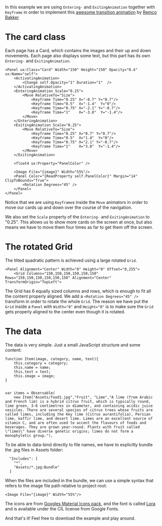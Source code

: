 In this example we are using `Entering-` and `ExitingAnimation` together with `Keyframe` in order to implement this [awesome transition animation](https://dribbble.com/shots/2575761-Webshop-UI-UX-experiments) by [Remco Bakker](https://dribbble.com/remcobakker)

# The card class

Each page has a Card, which contains the images and their up and down movements. Each page also displays some text, but this part has its own `Entering-` and `ExitingAnimation`.


<!-- snippet-begin:code/MainView.ux:CardClass -->

```
<Panel ux:Class="Card" Width="150" Height="150" Opacity="0.4" ux:Name="self">
    <ActivatingAnimation>
        <Change self.Opacity="1" Duration="1"  />
    </ActivatingAnimation>
    <EnteringAnimation Scale="0.25">
        <Move RelativeTo="Size">
            <Keyframe Time="0.25" X="-0.7" Y="0.7"/>
            <Keyframe Time="0.5"  X="-1.4"  Y="0"/>
            <Keyframe Time="0.75" X="-2.1" Y="-0.7"/>
            <Keyframe Time="1"    X="-3.8"  Y="-1.4"/>
        </Move>
    </EnteringAnimation>
    <ExitingAnimation Scale="0.25">
        <Move RelativeTo="Size">
            <Keyframe Time="0.25" X="0.7" Y="0.7"/>
            <Keyframe Time="0.5"  X="1.4"  Y="0"/>
            <Keyframe Time="0.75" X="2.1" Y="-0.7"/>
            <Keyframe Time="1"    X="3.8"  Y="-1.4"/>
        </Move>
    </ExitingAnimation>

    <float4 ux:Property="PanelColor" />

    <Image File="{image}" Width="55%"/>
    <Panel Color="{ReadProperty self.PanelColor}" Margin="14" ClipToBounds="True">
        <Rotation Degrees="45" />
    </Panel>
</Panel>
```

<!-- snippet-end -->

Notice that we are using `Keyframe`s inside the `Move` animators in order to move our cards up and down over the course of the navigation.

We also set the `Scale` property of the `Entering-` and `ExitingAnimation` to "0.25". This allows us to show more cards on the screen at once, but also means we have to move them four times as far to get them off the screen.

# The rotated Grid

The tilted quadratic pattern is achieved using a large rotated `Grid`.

<!-- snippet-begin:code/MainView.ux:RotatedGrid -->

```
<Panel Alignment="Center" Width="0" Height="0" Offset="0,255">
    <Grid Columns="150,150,150,150,150,150" Rows="150,150,150,150,150,150" Alignment="Center" TransformOrigin="TopLeft">
```

<!-- snippet-end -->

The Grid has 6 equally sized columns and rows, which is enough to fit all the content properly aligned. We add a `<Rotation Degrees="45" />` transform in order to rotate the whole `Grid`. The reason we have put the `Grid` inside a `Panel` with `Width="0"` and `Height="0"` is to make sure the `Grid` gets properly aligned to the center even though it is rotated.

# The data

The data is very simple. Just a small JavaScript structure and some content:

<!-- snippet-begin:code/MainView.js:TheJS -->

```
function Item(image, category, name, text){
    this.category = category;
    this.name = name;
    this.text = text;
    this.image = image;
}


var items = Observable(
    new Item("Assets/food1.jpg","Fruit", "Lime","A lime (from Arabic and French lim) is a hybrid citrus fruit, which is typically round, lime green, 3-6 centimetres in diameter, and containing acidic juice vesicles. There are several species of citrus trees whose fruits are called limes, including the Key lime (Citrus aurantifolia), Persian lime, kaffir lime, and desert lime. Limes are an excellent source of vitamin C, and are often used to accent the flavours of foods and beverages. They are grown year-round. Plants with fruit called \"limes\" have diverse genetic origins; limes do not form a monophyletic group."),
```

<!-- snippet-end -->

To be able to data-bind directly to file names, we have to explicitly bundle the .jpg files in Assets folder:

```
  "Includes": [
    "*",
    "Assets/*.jpg:Bundle"
  ]
```

When the files are included in the bundle, we can use a simple syntax that refers to the image file path relative to project root:

<!-- snippet-begin:code/MainView.ux:ImageFile -->

```
<Image File="{image}" Width="55%"/>
```

<!-- snippet-end -->

The icons are from [Googles Material Icons pack](https://design.google.com/icons/), and the font is called [Lora](https://www.google.com/fonts/specimen/Lora) and is available under the CIL license from Google Fonts.


And that's it! Feel free to download the example and play around.
